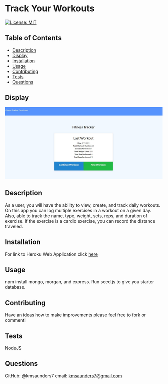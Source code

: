 # Track Your Workouts

[![License: MIT](https://img.shields.io/badge/License-MIT-yellow.svg)](https://opensource.org/licenses/MIT)

## Table of Contents
- [Description](#description)
- [Display](#display)
- [Installation](#installation)
- [Usage](#usage)
- [Contributing](#contributing)
- [Tests](#tests)
- [Questions](#questions)

## Display

![Image of Home Page](assets/images/Capture1.JPG) 

## Description

As a user, you will have the ability to view, create, and track daily workouts. On this app you can log multiple exercises in a workout on a given day. Also, able to track the name, type, weight, sets, reps, and duration of exercise. If the exercise is a cardio exercise, you can record the distance traveled.


## Installation
For link to Heroku Web Application click [here]()

## Usage
npm install mongo, morgan, and express. Run seed.js to give you starter database.


## Contributing
Have an ideas how to make improvements please feel free to fork or comment!

## Tests
NodeJS

## Questions
GitHub: @kmsaunders7
email: kmsaunders7@gmail.com
